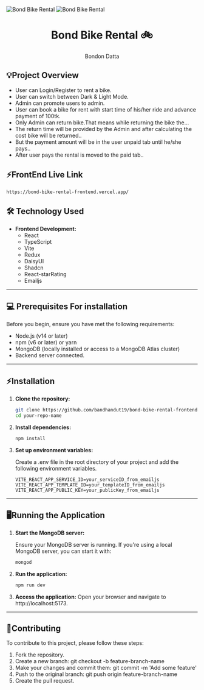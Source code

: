  
![Bond Bike Rental](https://i.postimg.cc/hGYYRjQt/screenshot-4.png) 
![Bond Bike Rental](https://i.postimg.cc/tRvQgZNz/all-Bikes-Page.png) 

<h1 align="center">
  Bond Bike Rental 🚲
</h1>
<p align="center">
  Bondon Datta
</p>

## 💡Project Overview
  - User can Login/Register to rent a bike.
  - User can switch between Dark & Light Mode.
  - Admin can promote users to admin.
  - User can book a bike for rent with start time of his/her ride and advance payment of 100tk.
  - Only Admin can return bike.That means while returning the bike the...
  - The return time will be provided by the Admin and after calculating the cost bike will be returned..
  - But the payment amount will be in the user unpaid tab until he/she pays..
  - After user pays the rental is moved to the paid tab..

## ⚡FrontEnd Live Link

    https://bond-bike-rental-frontend.vercel.app/

    
## 🛠️ Technology Used

- **Frontend Development:**
  - React
  - TypeScript
  - Vite
  - Redux
  - DaisyUI
  - Shadcn
  - React-starRating
  - Emailjs
 

---

## 💻 Prerequisites For installation

Before you begin, ensure you have met the following requirements:

- Node.js (v14 or later)
- npm (v6 or later) or yarn
- MongoDB (locally installed or access to a MongoDB Atlas cluster)
- Backend server connected.
---
## ⚡Installation

1. **Clone the repository:**

   ```bash
   git clone https://github.com/bandhandut19/bond-bike-rental-frontend.git
   cd your-repo-name
2. **Install dependencies:**
   ```bash
   npm install
3. **Set up environment variables:**
   
    Create a .env file in the root directory of your project and add the following environment variables.
      ```plaintext
    VITE_REACT_APP_SERVICE_ID=your_serviceID_from_emailjs
    VITE_REACT_APP_TEMPLATE_ID=your_templateID_from_emailjs
    VITE_REACT_APP_PUBLIC_KEY=your_publicKey_from_emailjs

---
## 🖥️Running the Application
  1. **Start the MongoDB server:**

     Ensure your MongoDB server is running. If you're using a local MongoDB server, you can start it with:
      ```bash
      mongod
  2. **Run the application:**
      ```bash
      npm run dev
  3. **Access the application:**
      Open your browser and navigate to http://localhost:5173.

---
## 🤝Contributing
To contribute to this project, please follow these steps:

1. Fork the repository.
2. Create a new branch: git checkout -b feature-branch-name
3. Make your changes and commit them: git commit -m 'Add some feature'
4. Push to the original branch: git push origin feature-branch-name
5. Create the pull request.


     
       
